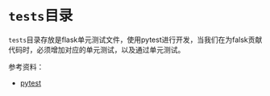 # `tests`目录  
>
`tests`目录存放是flask单元测试文件，使用pytest进行开发，当我们在为falsk贡献代码时，必须增加对应的单元测试，以及通过单元测试。  

参考资料：  
* [pytest](https://docs.pytest.org/en/latest/) 
